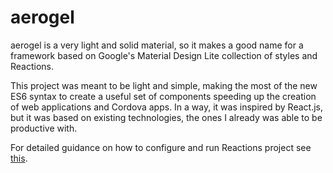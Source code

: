 # aerogel
aerogel is a very light and solid material, so it makes a good name for a framework based on Google's Material Design Lite collection of styles and Reactions.

This project was meant to be light and simple, making the most of the new ES6 syntax to create a useful set of components speeding up the creation of web applications and Cordova apps. In a way, it was inspired by React.js, but it was based on existing technologies, the ones I already was able to be productive with.

For detailed guidance on how to configure and run Reactions project see [this](https://github.com/michelecos/Reactions/blob/master/README.md).